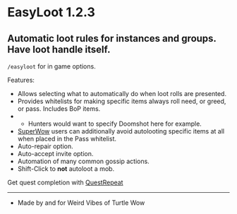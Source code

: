 # EasyLoot 1.2.3
Automatic loot rules for instances and groups. Have loot handle itself.  
---
`/easyloot` for in game options.  

Features:
* Allows selecting what to automatically do when loot rolls are presented.  
* Provides whitelists for making specific items always roll need, or greed, or pass. Includes BoP items.  
* * Hunters would want to specify Doomshot here for example.  
* [SuperWow](https://github.com/balakethelock/SuperWoW/) users can additionally avoid autolooting specific items at all when placed in the Pass whitelist.  
* Auto-repair option.  
* Auto-accept invite option.  
* Automation of many common gossip actions.  
* Shift-Click to **not** autoloot a mob.

Get quest completion with [QuestRepeat](https://github.com/MarcelineVQ/QuestRepeat) 

___
* Made by and for Weird Vibes of Turtle Wow  
